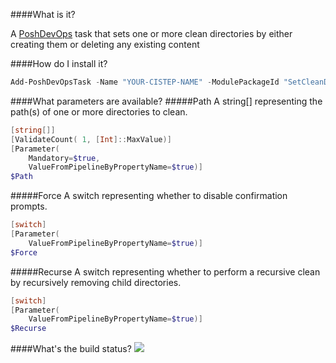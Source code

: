 ####What is it?

A [PoshDevOps](https://github.com/PoshDevOps/PoshDevOps) task that sets one or more clean directories by either creating them or deleting any existing content

####How do I install it?

```PowerShell
Add-PoshDevOpsTask -Name "YOUR-CISTEP-NAME" -ModulePackageId "SetCleanDir"
```

####What parameters are available?
#####Path
A string[] representing the path(s) of one or more directories to clean.
```PowerShell
[string[]]
[ValidateCount( 1, [Int]::MaxValue)]
[Parameter(
	Mandatory=$true,
	ValueFromPipelineByPropertyName=$true)]
$Path
```

#####Force
A switch representing whether to disable confirmation prompts.
```PowerShell
[switch]
[Parameter(
	ValueFromPipelineByPropertyName=$true)]
$Force
```

#####Recurse
A switch representing whether to perform a recursive clean by recursively removing child directories.
```PowerShell
[switch]
[Parameter(
	ValueFromPipelineByPropertyName=$true)]
$Recurse
```

####What's the build status?
![](https://ci.appveyor.com/api/projects/status/0mhxw7odiyf41p4v?svg=true)

